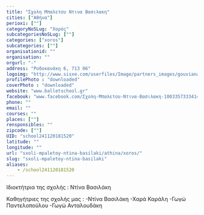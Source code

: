 ```yaml
---
title: "Σχολη Μπαλετου Ντινα Βασιλακη"
cities: ["Αθήνα"]
perioxi: [""]
categoryNoSLug: "Χορός"
subcategoriesNoSLug: [""]
categories: ["xoros"]
subcategories: [""]
organisationid: ""
organisation: ""
orgurl: "-"
address: "Ροδοκανάκη 6, 713 06"
logoimg: "http://www.sisxe.com/userfiles/Image/partners_images/gouvianaki_klairi.jpg"
profilePhoto : "downloaded"
coverPhoto : "downloaded"
website: "www.balletschool.gr"
facebook: "www.facebook.com/Σχολη-Μπαλετου-Ντινα-Βασιλακη-100335733341461/"
phone: ""
email: ""
courses: ""
places: [""]
rensponsibles: ""
zipcode: [""]
UID: "school241120181520"
latitude: ""
longitude: ""
url: "sxoli-mpaletoy-ntina-basilaki/athina/xoros/"
slug: "sxoli-mpaletoy-ntina-basilaki"
aliases:
    - /school241120181520
---
```



Ιδιοκτήτρια της σχολής : Ντίνα Βασιλάκη

Καθηγήτριες της σχολής μας : -Ντίνα Βασιλάκη -Χαρά Καράλη -Γωγώ Παντελοπούλου -Γωγώ Ανταλουδάκη